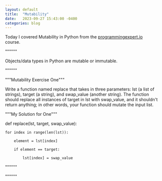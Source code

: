 ```yaml
---
layout: default
title:  "Mutability"
date:   2023-09-27 15:43:00 -0400
categories: blog
---
```

Today I covered Mutability in Python from the [programmingexpert.io][course-site] course.

""""""

Objects/data types in Python are mutable or immutable.

""""""

"""Mutability Exercise One"""

Write a function named replace that takes in three parameters: lst (a list of strings), target (a string), and swap_value (another string). The function should replace all instances of target in lst with swap_value, and it shouldn't return anything; in other words, your function should mutate the input list.

"""My Solution for One"""

def replace(lst, target, swap_value):

    for index in range(len(lst)):

        element = lst[index]

        if element == target:

            lst[index] = swap_value

""""""


""""""

[course-site]: https://www.programmingexpert.io/index